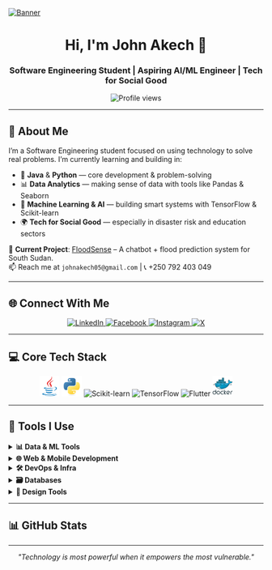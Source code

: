 [![Banner](https://itsm.tools/wp-content/uploads/2023/12/ai-buzzwords.png)](https://itsm.tools)

<h1 align="center">Hi, I'm John Akech 👋</h1>
<h3 align="center">Software Engineering Student | Aspiring AI/ML Engineer | Tech for Social Good</h3>

<p align="center">
  <img src="https://komarev.com/ghpvc/?username=john-akech&label=Profile%20Views&color=0e75b6&style=flat" alt="Profile views" />
</p>

---

## 🚀 About Me

I’m a Software Engineering student focused on using technology to solve real problems. I’m currently learning and building in:

- 🧠 **Java** & **Python** — core development & problem-solving  
- 📊 **Data Analytics** — making sense of data with tools like Pandas & Seaborn  
- 🤖 **Machine Learning & AI** — building smart systems with TensorFlow & Scikit-learn  
- 🌍 **Tech for Social Good** — especially in disaster risk and education sectors  

📌 **Current Project**: [FloodSense](https://github.com/John-Akech/floodsense-chatbot) – A chatbot + flood prediction system for South Sudan.  
📫 Reach me at `johnakech05@gmail.com` | 📞 +250 792 403 049

---

## 🌐 Connect With Me

<p align="center">
  <a href="https://www.linkedin.com/in/john-akech" target="_blank">
    <img src="https://raw.githubusercontent.com/rahuldkjain/github-profile-readme-generator/master/src/images/icons/Social/linked-in-alt.svg" alt="LinkedIn" height="30" width="40" />
  </a>
  <a href="https://fb.com/the.lord.aroma" target="_blank">
    <img src="https://raw.githubusercontent.com/rahuldkjain/github-profile-readme-generator/master/src/images/icons/Social/facebook.svg" alt="Facebook" height="30" width="40" />
  </a>
  <a href="https://instagram.com/the.lord.aroma" target="_blank">
    <img src="https://raw.githubusercontent.com/rahuldkjain/github-profile-readme-generator/master/src/images/icons/Social/instagram.svg" alt="Instagram" height="30" width="40" />
  </a>
  <a href="https://x.com/john_akech_" target="_blank">
    <img src="https://img.freepik.com/free-vector/new-2023-twitter-logo-x-icon-design_1017-45418.jpg?size=338&ext=jpg" alt="X" height="30" width="40" />
  </a>
</p>

---

## 💻 Core Tech Stack

<p align="center">
  <img src="https://raw.githubusercontent.com/devicons/devicon/master/icons/java/java-original.svg" alt="Java" width="40" height="40"/>
  <img src="https://raw.githubusercontent.com/devicons/devicon/master/icons/python/python-original.svg" alt="Python" width="40" height="40"/>
  <img src="https://upload.wikimedia.org/wikipedia/commons/0/05/Scikit_learn_logo_small.svg" alt="Scikit-learn" width="40" height="40"/>
  <img src="https://www.vectorlogo.zone/logos/tensorflow/tensorflow-icon.svg" alt="TensorFlow" width="40" height="40"/>
  <img src="https://www.vectorlogo.zone/logos/flutterio/flutterio-icon.svg" alt="Flutter" width="40" height="40"/>
  <img src="https://raw.githubusercontent.com/devicons/devicon/master/icons/docker/docker-original-wordmark.svg" alt="Docker" width="40" height="40"/>
</p>

---

## 🧰 Tools I Use

<details>
  <summary><strong>📊 Data & ML Tools</strong></summary>
  <p align="center">
    <img src="https://raw.githubusercontent.com/devicons/devicon/master/icons/pandas/pandas-original.svg" width="40" height="40"/>
    <img src="https://raw.githubusercontent.com/mwaskom/seaborn/master/doc/_static/logo-mark-lightbg.svg" width="40" height="40"/>
    <img src="https://www.vectorlogo.zone/logos/pytorch/pytorch-icon.svg" width="40" height="40"/>
  </p>
</details>

<details>
  <summary><strong>🌐 Web & Mobile Development</strong></summary>
  <p align="center">
    <img src="https://raw.githubusercontent.com/devicons/devicon/master/icons/html5/html5-original-wordmark.svg" width="40" height="40"/>
    <img src="https://raw.githubusercontent.com/devicons/devicon/master/icons/css3/css3-original-wordmark.svg" width="40" height="40"/>
    <img src="https://raw.githubusercontent.com/devicons/devicon/master/icons/typescript/typescript-original.svg" width="40" height="40"/>
    <img src="https://raw.githubusercontent.com/devicons/devicon/master/icons/vuejs/vuejs-original-wordmark.svg" width="40" height="40"/>
    <img src="https://www.vectorlogo.zone/logos/dartlang/dartlang-icon.svg" width="40" height="40"/>
  </p>
</details>

<details>
  <summary><strong>🛠️ DevOps & Infra</strong></summary>
  <p align="center">
    <img src="https://www.vectorlogo.zone/logos/kubernetes/kubernetes-icon.svg" width="40" height="40"/>
    <img src="https://www.vectorlogo.zone/logos/vagrantup/vagrantup-icon.svg" width="40" height="40"/>
    <img src="https://www.vectorlogo.zone/logos/virtualbox/virtualbox-icon.svg" width="40" height="40"/>
  </p>
</details>

<details>
  <summary><strong>🗃 Databases</strong></summary>
  <p align="center">
    <img src="https://raw.githubusercontent.com/devicons/devicon/master/icons/mongodb/mongodb-original-wordmark.svg" width="40" height="40"/>
    <img src="https://raw.githubusercontent.com/devicons/devicon/master/icons/mysql/mysql-original-wordmark.svg" width="40" height="40"/>
    <img src="https://raw.githubusercontent.com/devicons/devicon/master/icons/postgresql/postgresql-original-wordmark.svg" width="40" height="40"/>
    <img src="https://www.vectorlogo.zone/logos/sqlite/sqlite-icon.svg" width="40" height="40"/>
  </p>
</details>

<details>
  <summary><strong>🎨 Design Tools</strong></summary>
  <p align="center">
    <img src="https://www.vectorlogo.zone/logos/figma/figma-icon.svg" width="40" height="40"/>
    <img src="https://www.vectorlogo.zone/logos/adobe_illustrator/adobe_illustrator-icon.svg" width="40" height="40"/>
    <img src="https://raw.githubusercontent.com/devicons/devicon/master/icons/photoshop/photoshop-line.svg" width="40" height="40"/>
  </p>
</details>

---

## 📊 GitHub Stats

<!-- GitHub Stats Section Removed for Stability -->
<!-- Optional: Add real project links, visual badges, or a project showcase here -->
---

<p align="center">
  <em>"Technology is most powerful when it empowers the most vulnerable."</em>
</p>
